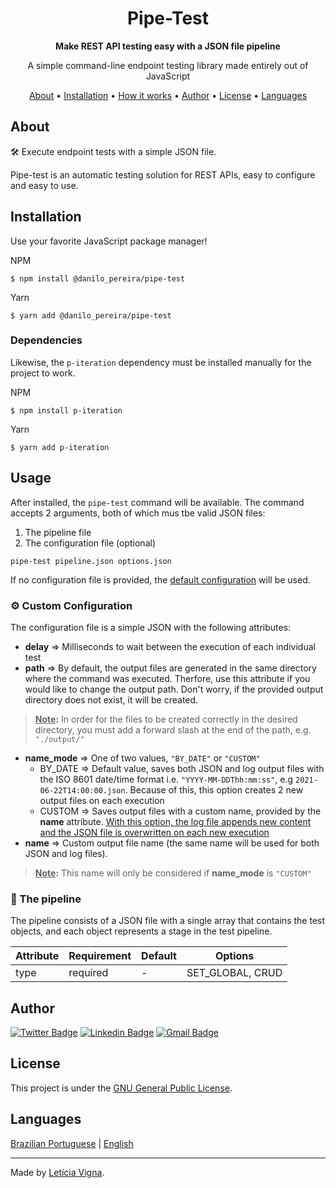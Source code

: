 <h1 align="center">
	Pipe-Test
</h1>

<p align="center">
  <strong>
    Make REST API testing easy with a JSON file pipeline
  </strong>
</p>

<p align="center">
  A simple command-line endpoint testing library made entirely out of JavaScript
</p>

<p align="center">
	<a href="#about">About</a> •
	<a href="#installation">Installation</a> •
	<a href="#how-it-works">How it works</a> •
	<a href="#author">Author</a> •
	<a href="#license">License</a> •
	<a href="#languages">Languages</a>
</p>

## About
🛠️ Execute endpoint tests with a simple JSON file.

Pipe-test is an automatic testing solution for REST APIs, easy to configure and easy to use.

## Installation
Use your favorite JavaScript package manager!

NPM
```
$ npm install @danilo_pereira/pipe-test
```

Yarn
```
$ yarn add @danilo_pereira/pipe-test
```

### Dependencies
Likewise, the `p-iteration` dependency must be installed manually for the project to work.

NPM
```
$ npm install p-iteration
```

Yarn
```
$ yarn add p-iteration
```

## Usage
After installed, the ``pipe-test`` command will be available. The command accepts 2 arguments, both of which mus tbe valid JSON files:
1. The pipeline file
2. The configuration file (optional)

```
pipe-test pipeline.json options.json
```

If no configuration file is provided, the [default configuration](./options.json) will be used.

### ⚙️ Custom Configuration
The configuration file is a simple JSON with the following attributes:

* **delay** => Milliseconds to wait between the execution of each individual test
* **path** => By default, the output files are generated in the same directory where the command was executed. Therfore, use this attribute if you would like to change the output path. Don't worry, if the provided output directory does not exist, it will be created.

> <ins>**Note</ins>:** In order for the files to be created correctly in the desired directory, you must add a forward slash at the end of the path, e.g. `"./output/"`

* **name_mode** => One of two values, `"BY_DATE"` or `"CUSTOM"`
  * BY_DATE => Default value, saves both JSON and log output files with the ISO 8601 date/time format i.e. `"YYYY-MM-DDThh:mm:ss"`, e.g `2021-06-22T14:00:00.json`. Because of this, this option creates 2 new output files on each execution
   * CUSTOM => Saves output files with a custom name, provided by the **name** attribute. <ins>With this option, the log file appends new content and the JSON file is overwritten on each new execution</ins>
 * **name** => Custom output file name (the same name will be used for both JSON and log files).

 > <ins>**Note</ins>:** This name will only be considered if **name_mode** is `"CUSTOM"`

### 🔩 The pipeline
The pipeline consists of a JSON file with a single array that contains the test objects, and each object represents a stage in the test pipeline.

| Attribute | Requirement | Default | Options          |
|-----------|-------------|---------|------------------|
| type      | required    | -       | SET_GLOBAL, CRUD |


## Author
[![Twitter Badge](https://img.shields.io/badge/-@tgmarinho-1ca0f1?style=flat-square&labelColor=1ca0f1&logo=twitter&logoColor=white&link=https://twitter.com/tgmarinho)](https://twitter.com/tgmarinho) [![Linkedin Badge](https://img.shields.io/badge/-Thiago-blue?style=flat-square&logo=Linkedin&logoColor=white&link=https://www.linkedin.com/in/danilojpferreira)](https://www.linkedin.com/in/tgmarinho/)  [![Gmail Badge](https://img.shields.io/badge/-tgmarinho@gmail.com-c14438?style=flat-square&logo=Gmail&logoColor=white&link=mailto:tgmarinho@gmail.com)](mailto:tgmarinho@gmail.com)

## License
This project is under the [GNU General Public License](./LICENSE).

##  Languages
[Brazilian Portuguese](./README-PT.md)  |  [English](./README.md)

---
Made by [Letícia Vigna](https://www.linkedin.com/in/leticia-vigna).
